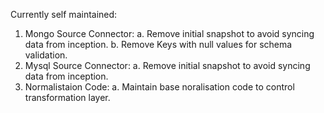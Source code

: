 Currently self maintained: 

1. Mongo Source Connector:
   a. Remove initial snapshot to avoid syncing data from inception.
   b. Remove Keys with null values for schema validation.
2. Mysql Source Connector:
   a. Remove initial snapshot to avoid syncing data from inception.
3. Normalistaion Code:
   a. Maintain base noralisation code to control transformation layer.
